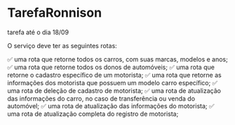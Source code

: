 # TarefaRonnison
tarefa até o dia 18/09


O serviço deve ter as seguintes rotas:

✅ uma rota que retorne todos os carros, com suas marcas, modelos e anos;
✅ uma rota que retorne todos os donos de automóveis;
✅ uma rota que retorne o cadastro específico de um motorista;
✅ uma rota que retorne as informações dos motorista que possuem um modelo carro específico;
✅ uma rota de deleção de cadastro de motorista;
✅ uma rota de atualização das informações do carro, no caso de transferência ou venda do automóvel;
✅ uma rota de atualização das informações do motorista;
✅ uma rota de atualização completa do registro de motorista;
